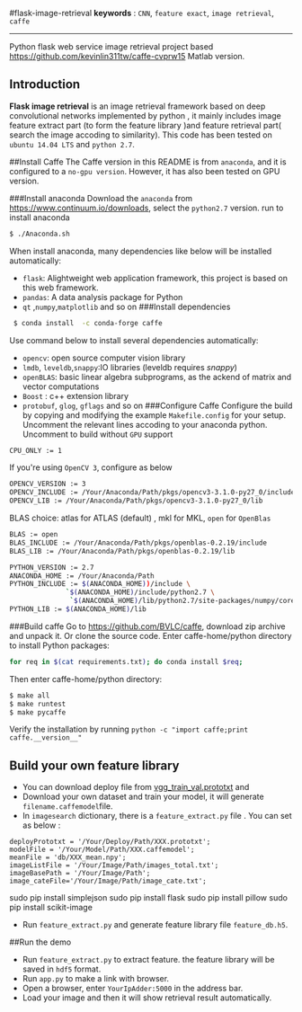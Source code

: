#flask-image-retrieval
**keywords** : `CNN`, `feature exact`, `image retrieval`, `caffe`

-------------------------------------------
Python flask web service image retrieval project based https://github.com/kevinlin311tw/caffe-cvprw15 Matlab version.
## Introduction
**Flask image retrieval** is an image retrieval framework based on deep  convolutional networks implemented by python , it mainly includes image feature extract part (to form the feature library )and feature retrieval part( search the image accoding to similarity).
This code has been tested on `ubuntu 14.04 LTS` and `python 2.7`.

##Install Caffe
The Caffe version in this README is from `anaconda`, and it is configured to a `no-gpu version`. However, it has also been tested on GPU version.

###Install anaconda
Download the `anaconda` from https://www.continuum.io/downloads, select the `python2.7` version. run to install anaconda
```bash
$ ./Anaconda.sh
```
When install anaconda, many dependencies like below  will be installed automatically:
  - `flask`:  Alightweight web application framework, this project is based on this web framework.
  - `pandas`: A data analysis package for Python
  - `qt` ,`numpy`,`matplotlib` and so on
###Install dependencies
```bash
 $ conda install  -c conda-forge caffe
```
Use command below to install several dependencies automatically:
  - `opencv`: open source computer vision library
  - `lmdb`, `leveldb`,`snappy`:IO libraries (leveldb requires *snappy*)
  -  `openBLAS`: basic linear algebra subprograms, as the ackend of matrix and vector computations
  - `Boost` : c++ extension library
  - `protobuf`, `glog`, `gflags`  and so on
###Configure Caffe
Configure the build by copying and modifying the example `Makefile.config` for your setup. Uncomment the relevant lines accoding to your anaconda python.
Uncomment to build without `GPU` support
```bash
CPU_ONLY := 1
```
If you're using `OpenCV 3`, configure as below
```bash
OPENCV_VERSION := 3
OPENCV_INCLUDE := /Your/Anaconda/Path/pkgs/opencv3-3.1.0-py27_0/include
OPENCV_LIB := /Your/Anaconda/Path/pkgs/opencv3-3.1.0-py27_0/lib
```
BLAS choice: atlas for ATLAS (default) , mkl for MKL, `open` for `OpenBlas`
```bash
BLAS := open 
BLAS_INCLUDE := /Your/Anaconda/Path/pkgs/openblas-0.2.19/include
BLAS_LIB := /Your/Anaconda/Path/pkgs/openblas-0.2.19/lib
```

```bash
PYTHON_VERSION := 2.7
ANACONDA_HOME := /Your/Anaconda/Path
PYTHON_INCLUDE := $(ANACONDA_HOME))/include \
              `$(ANACONDA_HOME)/include/python2.7 \
               `$(ANACONDA_HOME)/lib/python2.7/site-packages/numpy/core/include \
PYTHON_LIB := $(ANACONDA_HOME)/lib
```
###Build caffe
Go to https://github.com/BVLC/caffe, download zip archive and unpack it. Or clone the source code. Enter caffe-home/python directory to install Python packages:
```bash
for req in $(cat requirements.txt); do conda install $req;
```
Then enter caffe-home/python directory:
```bash
$ make all 
$ make runtest
$ make pycaffe
```

Verify the installation by running `python -c "import caffe;print caffe.__version__"`


## Build your own feature library
- You can download deploy file from [vgg_train_val.prototxt](http://cs.stanford.edu/people/karpathy/vgg_train_val.prototxt) and 
- Download your own dataset and train your  model, it will generate `filename.caffemodel`file.
- In `imagesearch` dictionary, there is a `feature_extract.py` file . You can set as below :

 ```
 deployPrototxt = '/Your/Deploy/Path/XXX.prototxt';
 modelFile = '/Your/Model/Path/XXX.caffemodel';
 meanFile = 'db/XXX_mean.npy';
 imageListFile = '/Your/Image/Path/images_total.txt';
 imageBasePath = '/Your/Image/Path';
 image_cateFile='/Your/Image/Path/image_cate.txt';
```

sudo pip install simplejson
sudo pip install flask
sudo pip install pillow
sudo pip install scikit-image

- Run `feature_extract.py` and generate feature library file `feature_db.h5`.

##Run the demo
- Run `feature_extract.py` to extract feature. the feature library will be saved in `hdf5` format.
- Run `app.py` to make a link with browser.
- Open a browser, enter `YourIpAdder:5000` in the address bar. 
- Load your image and then it will show retrieval result automatically.


